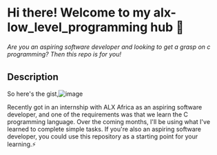 # Hi there! Welcome to my alx-low_level_programming hub 👋

###### Are you an aspiring software developer and looking to get a grasp on c programming? Then this repo is for you!

## Description
So here's the gist,![image](https://user-images.githubusercontent.com/92938717/181657914-a898d9b4-86ef-4dfc-9e7b-894e85ad4c1c.png)

Recently got in an internship with ALX Africa as an aspiring software developer, and one of the requirements was that we learn the C programming language. Over the coming months, I'll be using what I've learned to complete simple tasks. If you're also an aspiring software developer, you could use this repository as a starting point for your learning.⚡
